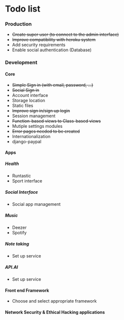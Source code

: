 # Todo list

### Production
* ~~Create super user (to connect to the admin interface)~~
* ~~Improve compatibility with heroku system~~
* Add security requirements
* Enable social authentication (Database)

### Development
#### Core
* ~~Simple Sign in (with email, password, ...)~~
* ~~Social Sign in~~
* Account interface
* Storage location
* Static files
* ~~Improve sign in/sign up login~~
* Session management
* ~~Function-based views to Class-based views~~
* Mutiple settings modules
* ~~Error pages needed to be created~~
* Internationalization
* django-paypal

#### Apps
##### Health
* Runtastic
* Sport interface

##### Social Interface
* Social app management

##### Music
* Deezer
* Spotify

##### Note taking
* Set up service

##### API.AI
* Set up service

#### Front end Framework
* Choose and select appropriate framework

#### Network Security & Ethical Hacking applications

